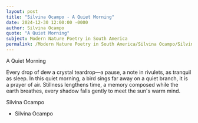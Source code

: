 ```yaml
---
layout: post
title: "Silvina Ocampo - A Quiet Morning"
date: 2024-12-30 12:00:00 -0000
author: Silvina Ocampo
quote: "A Quiet Morning"
subject: Modern Nature Poetry in South America
permalink: /Modern Nature Poetry in South America/Silvina Ocampo/Silvina Ocampo - A Quiet Morning
---
```


A Quiet Morning

Every drop of dew
a crystal teardrop—a pause,
a note in rivulets,
as tranquil as sleep.
In this quiet morning,
a bird sings far away
on a quiet branch,
it is a prayer of air.
Stillness lengthens time,
a memory composed
while the earth breathes,
every shadow falls gently
to meet the sun's warm mind.

Silvina Ocampo

- Silvina Ocampo
